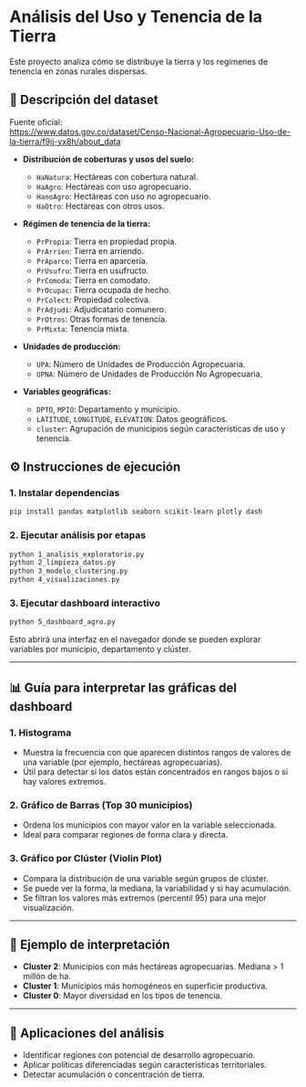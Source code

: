 # Análisis del Uso y Tenencia de la Tierra

Este proyecto analiza cómo se distribuye la tierra y los regímenes de tenencia en zonas rurales dispersas.

## 📄 Descripción del dataset

Fuente oficial:  
https://www.datos.gov.co/dataset/Censo-Nacional-Agropecuario-Uso-de-la-tierra/f9jj-yx8h/about_data

- **Distribución de coberturas y usos del suelo:**
  - `HaNatura`: Hectáreas con cobertura natural.
  - `HaAgro`: Hectáreas con uso agropecuario.
  - `HanoAgro`: Hectáreas con uso no agropecuario.
  - `HaOtro`: Hectáreas con otros usos.

- **Régimen de tenencia de la tierra:**
  - `PrPropia`: Tierra en propiedad propia.
  - `PrArrien`: Tierra en arriendo.
  - `PrAparce`: Tierra en aparcería.
  - `PrUsufru`: Tierra en usufructo.
  - `PrComoda`: Tierra en comodato.
  - `PrOcupac`: Tierra ocupada de hecho.
  - `PrColect`: Propiedad colectiva.
  - `PrAdjudi`: Adjudicatario comunero.
  - `PrOtros`: Otras formas de tenencia.
  - `PrMixta`: Tenencia mixta.

- **Unidades de producción:**
  - `UPA`: Número de Unidades de Producción Agropecuaria.
  - `UPNA`: Número de Unidades de Producción No Agropecuaria.

- **Variables geográficas:**
  - `DPTO`, `MPIO`: Departamento y municipio.
  - `LATITUDE`, `LONGITUDE`, `ELEVATION`: Datos geográficos.
  - `cluster`: Agrupación de municipios según características de uso y tenencia.

## ⚙️ Instrucciones de ejecución

### 1. Instalar dependencias
```bash
pip install pandas matplotlib seaborn scikit-learn plotly dash
```

### 2. Ejecutar análisis por etapas
```bash
python 1_analisis_exploratorio.py
python 2_limpieza_datos.py
python 3_modelo_clustering.py
python 4_visualizaciones.py
```

### 3. Ejecutar dashboard interactivo
```bash
python 5_dashboard_agro.py
```

Esto abrirá una interfaz en el navegador donde se pueden explorar variables por municipio, departamento y clúster.

---

## 📊 Guía para interpretar las gráficas del dashboard

### 1. **Histograma**
- Muestra la frecuencia con que aparecen distintos rangos de valores de una variable (por ejemplo, hectáreas agropecuarias).
- Útil para detectar si los datos están concentrados en rangos bajos o si hay valores extremos.

### 2. **Gráfico de Barras (Top 30 municipios)**
- Ordena los municipios con mayor valor en la variable seleccionada.
- Ideal para comparar regiones de forma clara y directa.

### 3. **Gráfico por Clúster (Violin Plot)**
- Compara la distribución de una variable según grupos de clúster.
- Se puede ver la forma, la mediana, la variabilidad y si hay acumulación.
- Se filtran los valores más extremos (percentil 95) para una mejor visualización.

---

## 📌 Ejemplo de interpretación

- **Cluster 2**: Municipios con más hectáreas agropecuarias. Mediana > 1 millón de ha.
- **Cluster 1**: Municipios más homogéneos en superficie productiva.
- **Cluster 0**: Mayor diversidad en los tipos de tenencia.

---

## 🎯 Aplicaciones del análisis

- Identificar regiones con potencial de desarrollo agropecuario.
- Aplicar políticas diferenciadas según características territoriales.
- Detectar acumulación o concentración de tierra.
